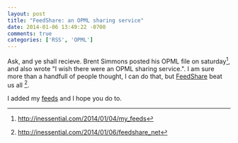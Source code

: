```yaml
---
layout: post
title: "FeedShare: an OPML sharing service"
date: 2014-01-06 13:49:22 -0700
comments: true
categories: ['RSS', 'OPML']
---
```


Ask, and ye shall recieve. Brent Simmons posted his OPML file on saturday[^brent_simmmons], and also wrote "I wish there were an OPML sharing service.". I am sure more than a handfull of people thought, I can do that, but [FeedShare](http://feedshare.net/inessential/) beat us all [^feedshare].

I added my [feeds](http://feedshare.net/voidfiles/) and I hope you do to.



[^brent_simmmons]: http://inessential.com/2014/01/04/my_feeds
[^feedshare]: http://inessential.com/2014/01/06/feedshare_net